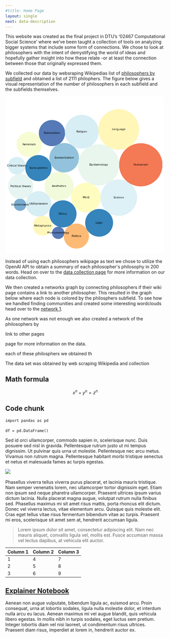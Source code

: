 ```yaml
---
#title: Home Page
layout: single
next: data-description
---
```


This website was created as the final project in DTU’s ‘02467 Computational Social Science’ where we’ve been taught a collection of tools on analyzing bigger systems that include some form of connections. 
We chose to look at philosophers with the intent of demystifying the world of ideas and hopefully gather insight into how these relate -or at least the connection between those that originally expressed them. 

We collected our data by websraping Wikipedias list of [philosophers by subfield](https://en.wikipedia.org/wiki/Lists_of_philosophers) and obtained a list of 2111 philophers. The figure below gives a visual representation of the number of philosophers in each subfield and the subfields themselves.

<img src="/images/subfields_bubble.png" width="500" />

Instead of using each philosophers wikipage as text we chose to utilize the OpenAI API to obtain a summary of each philosopher's philosophy in 200 words. Head on over to the [data collection page](data-description/) for more information on our data collection.

We then created a networkx graph by connecting philosophers if their wiki page contains a link to another philosopher. This resulted in the graph below where each node is colored by the philosphers subfield. To see how we handled finding communities and created some interesting wordclouds head over to the [network 1](network-analysis.html).

As one network was not enough we also created a network of the philosophers by 








link to other pages


page for more information on the data. 

each of these philosphers we obtained th 

The data set was obtained by web scraping Wikipedia and collection

## Math formula


$$ x^n + y^n = z^n $$

## Code chunk

```
import pandas as pd

df = pd.DataFrame()
```

Sed id orci ullamcorper, commodo sapien in, scelerisque nunc. Duis posuere sed nisl in gravida. Pellentesque rutrum justo ut mi tempus dignissim. Ut pulvinar quis urna ut molestie. Pellentesque nec arcu metus. Vivamus non rutrum magna. Pellentesque habitant morbi tristique senectus et netus et malesuada fames ac turpis egestas.

![](https://source.unsplash.com/random/?Copenhagen)

Phasellus viverra tellus viverra purus placerat, et lacinia mauris tristique. Nam semper venenatis lorem, nec ullamcorper tortor dignissim eget. Etiam non ipsum sed neque pharetra ullamcorper. Praesent ultrices ipsum varius dictum lacinia. Nulla placerat magna augue, volutpat rutrum nulla finibus sed. Phasellus maximus mi sit amet risus mattis, porta rhoncus elit dictum. Donec vel viverra lectus, vitae elementum arcu. Quisque quis molestie elit. Cras eget tellus vitae risus fermentum bibendum vitae ac turpis. Praesent mi eros, scelerisque sit amet sem at, hendrerit accumsan ligula.

> Lorem ipsum dolor sit amet, consectetur adipiscing elit. Nam nec mauris aliquet, convallis ligula vel, mollis est. Fusce accumsan massa vel lectus dapibus, at vehicula elit auctor.

| Column 1  | Column 2  |  Column 3 |
|---|---|---|
| 1 | 4 | 7 |
| 2 | 5 | 8 |
| 3 | 6 | 9 |

## [Explainer Notebook](explainer-notebook.html)

Aenean non augue vulputate, bibendum ligula ac, euismod arcu. Proin consequat, urna at lobortis sodales, ligula nulla molestie dolor, et interdum nulla arcu eu lacus. Aenean maximus mi vel augue blandit, quis vehicula libero egestas. In mollis nibh in turpis sodales, eget luctus sem pretium. Integer lobortis diam vel nisi laoreet, ut condimentum risus ultrices. Praesent diam risus, imperdiet at lorem in, hendrerit auctor ex.